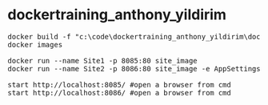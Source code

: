 # dockertraining_anthony_yildirim
<pre>
docker build -f "c:\code\dockertraining_anthony_yildirim\dockertraining_anthony_yildirim\Dockerfile" --force-rm -t site_image "c:\code\dockertraining_anthony_yildirim"
docker images

docker run --name Site1 -p 8085:80 site_image
docker run --name Site2 -p 8086:80 site_image -e AppSettings:storename=Plano

start http://localhost:8085/ #open a browser from cmd
start http://localhost:8086/ #open a browser from cmd
</pre>
